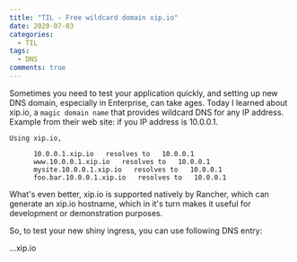 ```yaml
---
title: "TIL - Free wildcard domain xip.io"
date: 2020-07-03
categories:
  - TIL
tags:
  - DNS
comments: true
---
```


Sometimes you need to test your application quickly, and setting up new DNS domain,
especially in Enterprise, can take ages.
Today I learned about xip.io, a `magic domain name` that provides wildcard DNS
for any IP address. Example from their web site: if you IP address is 10.0.0.1.
```
Using xip.io,

      10.0.0.1.xip.io   resolves to   10.0.0.1
      www.10.0.0.1.xip.io   resolves to   10.0.0.1
      mysite.10.0.0.1.xip.io   resolves to   10.0.0.1
      foo.bar.10.0.0.1.xip.io   resolves to   10.0.0.1
```

What's even better, xip.io is supported natively by Rancher, which can generate
an xip.io hostname, which in it's turn makes it useful for development or
demonstration purposes.

So, to test your new shiny ingress, you can use following DNS entry:

<app-name>.<rancher-project>.<nginx-ingress-controller-ip>.xip.io
